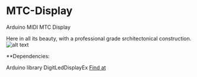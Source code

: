 # MTC-Display
Arduino MIDI MTC Display

Here in all its beauty, with a professional grade srchitectonical construction.
![alt text]([https://github.com/[username]/[reponame]/blob/[branch]/image.jpg?raw=true](https://github.com/The-XOR/MTC-Display/blob/026b59dd038905820b11c4f54fa3c5bb06f5df37/example.jpg))


**Dependencies:

Arduino library DigitLedDisplayEx
[Find at ](https://github.com/The-XOR/DigitLedDisplay)
